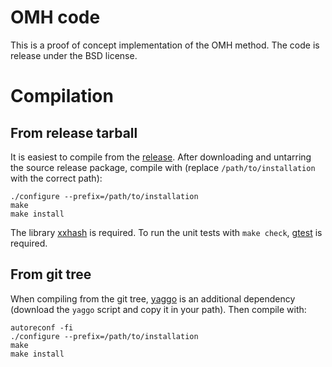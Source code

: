 # OMH code

This is a proof of concept implementation of the OMH method.
The code is release under the BSD license.

# Compilation

## From release tarball

It is easiest to compile from the [release](https://github.com/Kingsford-Group/omhismb2019/releases).
After downloading and untarring the source release package, compile with (replace `/path/to/installation` with the correct path):

```Shell
./configure --prefix=/path/to/installation
make
make install
```

The library [xxhash](https://github.com/Cyan4973/xxHash) is required.
To run the unit tests with `make check`, [gtest](https://github.com/google/googletest) is required.

## From git tree

When compiling from the git tree, [yaggo](https://github.com/gmarcais/yaggo/releases) is an additional dependency (download the `yaggo` script and copy it in your path).
Then compile with:

```Shell
autoreconf -fi
./configure --prefix=/path/to/installation
make
make install
```
